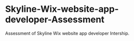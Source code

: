 # Skyline-Wix-website-app-developer-Assessment
Assessment of Skyline Wix website app developer Intership.
